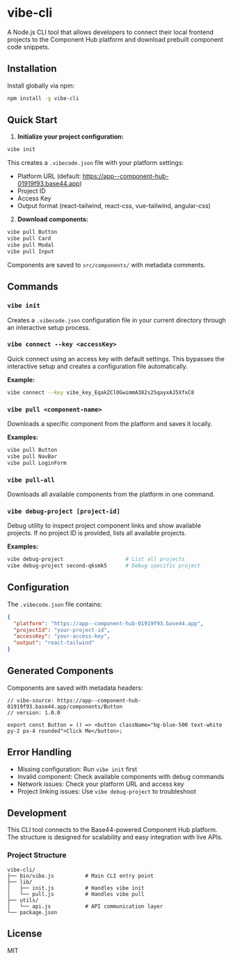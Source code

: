 
# vibe-cli

A Node.js CLI tool that allows developers to connect their local frontend projects to the Component Hub platform and download prebuilt component code snippets.

## Installation

Install globally via npm:

```bash
npm install -g vibe-cli
```

## Quick Start

1. **Initialize your project configuration:**
```bash
vibe init
```

This creates a `.vibecode.json` file with your platform settings:
- Platform URL (default: https://app--component-hub-01919f93.base44.app)
- Project ID
- Access Key
- Output format (react-tailwind, react-css, vue-tailwind, angular-css)

2. **Download components:**
```bash
vibe pull Button
vibe pull Card
vibe pull Modal
vibe pull Input
```

Components are saved to `src/components/` with metadata comments.

## Commands

### `vibe init`
Creates a `.vibecode.json` configuration file in your current directory through an interactive setup process.

### `vibe connect --key <accessKey>`
Quick connect using an access key with default settings. This bypasses the interactive setup and creates a configuration file automatically.

**Example:**
```bash
vibe connect --key vibe_key_EqakZClOGwimmA382s25qayxAJ5XfxC8
```

### `vibe pull <component-name>`
Downloads a specific component from the platform and saves it locally.

**Examples:**
```bash
vibe pull Button
vibe pull NavBar
vibe pull LoginForm
```

### `vibe pull-all`
Downloads all available components from the platform in one command.

### `vibe debug-project [project-id]`
Debug utility to inspect project component links and show available projects. If no project ID is provided, lists all available projects.

**Examples:**
```bash
vibe debug-project                    # List all projects
vibe debug-project second-qksmk5      # Debug specific project
```

## Configuration

The `.vibecode.json` file contains:
```json
{
  "platform": "https://app--component-hub-01919f93.base44.app",
  "projectId": "your-project-id",
  "accessKey": "your-access-key",
  "output": "react-tailwind"
}
```

## Generated Components

Components are saved with metadata headers:
```tsx
// vibe-source: https://app--component-hub-01919f93.base44.app/components/Button
// version: 1.0.0

export const Button = () => <button className="bg-blue-500 text-white py-2 px-4 rounded">Click Me</button>;
```

## Error Handling

- Missing configuration: Run `vibe init` first
- Invalid component: Check available components with debug commands
- Network issues: Check your platform URL and access key
- Project linking issues: Use `vibe debug-project` to troubleshoot

## Development

This CLI tool connects to the Base44-powered Component Hub platform. The structure is designed for scalability and easy integration with live APIs.

### Project Structure
```
vibe-cli/
├── bin/vibe.js          # Main CLI entry point
├── lib/
│   ├── init.js          # Handles vibe init
│   └── pull.js          # Handles vibe pull
├── utils/
│   └── api.js           # API communication layer
└── package.json
```

## License

MIT

